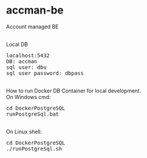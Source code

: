 # accman-be
Account managed BE

<br>Local DB
<pre>
localhost:5432
DB: accman
sql user: dbu
sql user password: dbpass
</pre>

<br>How to run Docker DB Container for local development.
<br>On Windows cmd: 
<pre>
cd DockerPostgreSQL
runPostgreSql.bat  
</pre>

<br>On Linux shell: 
<pre>
cd DockerPostgreSQL
./runPostgreSql.sh
</pre>

